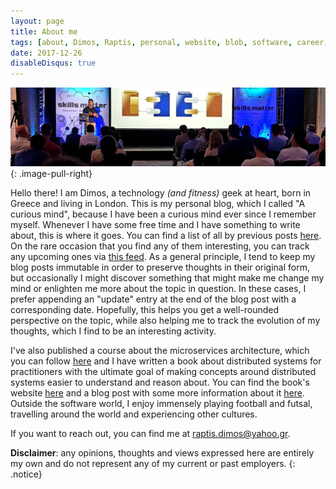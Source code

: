 ```yaml
---
layout: page
title: About me
tags: [about, Dimos, Raptis, personal, website, blob, software, career, professional]
date: 2017-12-26
disableDisqus: true
---
```


![About me Image](/assets/img/meetup.jpg)
{: .image-pull-right}

Hello there! I am Dimos, a technology *(and fitness)* geek at heart, born in Greece and living in London. This is my personal blog, which I called "A curious mind", because I have been a curious mind ever since I remember myself. Whenever I have some free time and I have something to write about, this is where it goes. You can find a list of all by previous posts [here](/blog). On the rare occasion that you find any of them interesting, you can track any upcoming ones via [this feed](/feed.xml). As a general principle, I tend to keep my blog posts immutable in order to preserve thoughts in their original form, but occasionally I might discover something that might make me change my mind or enlighten me more about the topic in question. In these cases, I prefer appending an "update" entry at the end of the blog post with a corresponding date. Hopefully, this helps you get a well-rounded perspective on the topic, while also helping me to track the evolution of my thoughts, which I find to be an interesting activity. 

I've also published a course about the microservices architecture, which you can follow [here](https://www.packtpub.com/application-development/microservices-architecture-video) and I have written a book about distributed systems for practitioners with the ultimate goal of making concepts around distributed systems easier to understand and reason about. You can find the book's website [here](https://distsysbook.co.uk) and a blog post with some more information about it [here](/distributed-systems-for-practitioners). Outside the software world, I enjoy immensely playing football and futsal, travelling around the world and experiencing other cultures.

If you want to reach out, you can find me at [raptis.dimos@yahoo.gr](mailto:raptis.dimos@yahoo.gr).

**Disclaimer**: any opinions, thoughts and views expressed here are entirely my own and do not represent any of my current or past employers.
{: .notice}